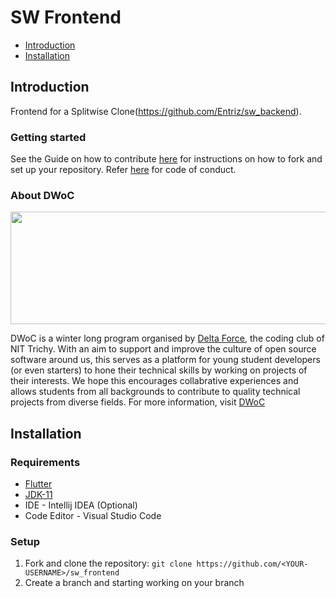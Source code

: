# SW Frontend

- [Introduction](#introduction)
- [Installation](#installation)

## Introduction
Frontend for a Splitwise Clone(https://github.com/Entriz/sw_backend). 

### Getting started
See the Guide on how to contribute [here](CONTRIBUTING.md) for instructions on how to fork and set up your repository. Refer [here](CODE_OF_CONDUCT.md) for code of conduct.

### About DWoC
<a href="url"><img src="https://camo.githubusercontent.com/1ba815f1289125317c999a059ec95bfa5cba3894/68747470733a2f2f696d6775722e636f6d2f544c78357273762e706e67" height="180" width="550"> </a>

DWoC is a winter long program organised by [Delta Force](https://delta.nitt.edu/), the coding club of NIT Trichy. With an aim to support and improve the culture of open source software around us, this serves as a platform for young student developers (or even starters) to hone their technical skills by working on projects of their interests. We hope this encourages collabrative experiences and allows students from all backgrounds to contribute to quality technical projects from diverse fields.
For more information, visit [DWoC](https://dwoc.io/)

## Installation

### Requirements
- [Flutter](https://flutter.dev/docs/get-started/install)
- [JDK-11](https://linuxize.com/post/install-java-on-ubuntu-20-04/)
- IDE - Intellij IDEA (Optional)
- Code Editor - Visual Studio Code

### Setup
1. Fork and clone the repository: `git clone https://github.com/<YOUR-USERNAME>/sw_frontend`
2. Create a branch and starting working on your branch
